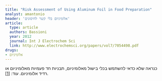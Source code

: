 ```yaml
---
title: "Risk Assessment of Using Aluminum Foil in Food Preparation"
analyst: amantonio
header: 'אלומיניום בלי קשר לחיסונים'
article:
  type: article
  authors: Bassioni
  year: 2012
  journal: Int J Electrochem Sci
  link: http://www.electrochemsci.org/papers/vol7/7054498.pdf
drugs:
- אלומיניום
---
```


כנראה שלא כדאי להשתמש בכלי בישול מאלומיניום, תבניות חד פעמיות מאלומיניום או רדיד אלומיניום. עוד: [[1]](http://www.sciencedirect.com/science/article/pii/S0048969716324548).
